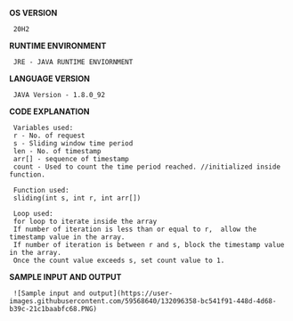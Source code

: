 **OS VERSION**

     20H2
     
**RUNTIME ENVIRONMENT**

     JRE - JAVA RUNTIME ENVIORNMENT
     
**LANGUAGE VERSION**

     JAVA Version - 1.8.0_92
        
**CODE EXPLANATION**

     Variables used:
     r - No. of request
     s - Sliding window time period
     len - No. of timestamp
     arr[] - sequence of timestamp
     count - Used to count the time period reached. //initialized inside function.
     
     Function used:
     sliding(int s, int r, int arr[])
     
     Loop used:
     for loop to iterate inside the array
     If number of iteration is less than or equal to r,  allow the timestamp value in the array.
     If number of iteration is between r and s, block the timestamp value in the array.
     Once the count value exceeds s, set count value to 1.

**SAMPLE INPUT AND OUTPUT**

     ![Sample input and output](https://user-images.githubusercontent.com/59568640/132096358-bc541f91-448d-4d68-b39c-21c1baabfc68.PNG)

        
       
        
        
     
     
